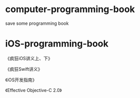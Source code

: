 # computer-programming-book
save some programming book

# iOS-programming-book

《疯狂iOS讲义上、下》  

《疯狂Swift讲义》  

《iOS开发指南》  

《Effective Objective-C 2.0》  




